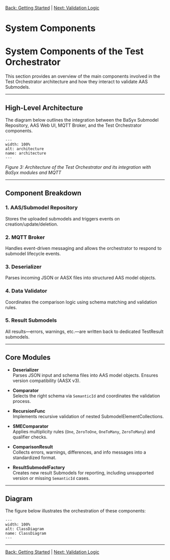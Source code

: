[Back: Getting Started](getting_started.md) | [Next: Validation Logic](validation_logic.md)

# System Components


# System Components of the Test Orchestrator
This section provides an overview of the main components involved in the Test Orchestrator architecture and how they interact to validate AAS Submodels.

---

## High-Level Architecture

The diagram below outlines the integration between the BaSyx Submodel Repository, AAS Web UI, MQTT Broker, and the Test Orchestrator components.

```{figure} ./images/architecture.png
---
width: 100%
alt: architecture
name: architecture
---
```

*Figure 3: Architecture of the Test Orchestrator and its integration with BaSyx modules and MQTT*

---

## Component Breakdown

### 1. AAS/Submodel Repository
Stores the uploaded submodels and triggers events on creation/update/deletion.

### 2. MQTT Broker
Handles event-driven messaging and allows the orchestrator to respond to submodel lifecycle events.

### 3. Deserializer
Parses incoming JSON or AASX files into structured AAS model objects.

### 4. Data Validator
Coordinates the comparison logic using schema matching and validation rules.

### 5. Result Submodels
All results—errors, warnings, etc.—are written back to dedicated TestResult submodels.

---

## Core Modules

- **Deserializer**  
  Parses JSON input and schema files into AAS model objects. Ensures version compatibility (AASX v3).

- **Comparator**  
  Selects the right schema via `SemanticId` and coordinates the validation process.

- **RecursionFunc**  
  Implements recursive validation of nested SubmodelElementCollections.

- **SMEComparator**  
  Applies multiplicity rules (`One`, `ZeroToOne`, `OneToMany`, `ZeroToMany`) and qualifier checks.

- **ComparisonResult**  
  Collects errors, warnings, differences, and info messages into a standardized format.

- **ResultSubmodelFactory**  
  Creates new result Submodels for reporting, including unsupported version or missing `SemanticId` cases.

---

## Diagram

The figure below illustrates the orchestration of these components:

```{figure} ./images/ClassDiagram.png
---
width: 100%
alt: ClassDiagram
name: ClassDiagram
---
```


---

[Back: Getting Started](getting_started.md) | [Next: Validation Logic](validation_logic.md)
